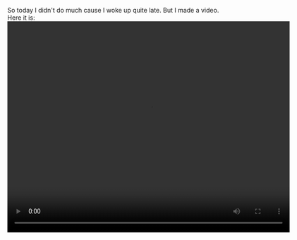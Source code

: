 So today I didn't do much cause I woke up quite late. But I made a video. Here it is:
<video width='640' height='480' controls>
  <source src='https://xxxann.github.io/mydiary/assets/DRAFT-BRAINSTORM-V2.mp4' type='video/mp4'>
Your browser does not support the video tag.
</video>
